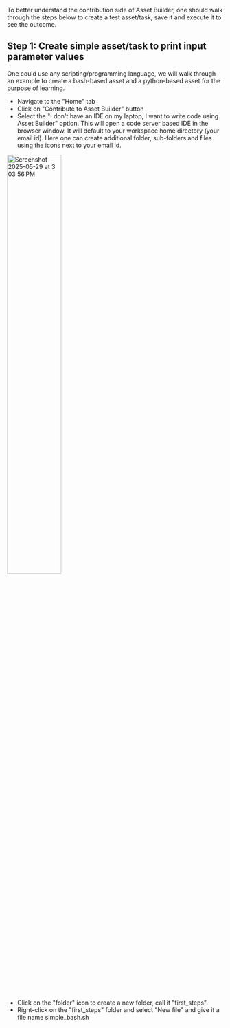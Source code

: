 To better understand the contribution side of Asset Builder, one should walk through the steps below to create a test asset/task, save it and execute it to see the outcome.

## Step 1: Create simple asset/task to print input parameter values
One could use any scripting/programming language, we will walk through an example to create a bash-based asset and a python-based asset for the purpose of learning.

- Navigate to the "Home" tab
- Click on "Contribute to Asset Builder" button
- Select the "I don't have an IDE on my laptop, I want to write code using Asset Builder" option. This will open a code server based IDE in the browser window. It will default to your workspace home directory (your email id). Here one can create additional folder, sub-folders and files using the icons next to your email id.

<img width="50%" height="50%" alt="Screenshot 2025-05-29 at 3 03 56 PM" src="https://github.com/user-attachments/assets/b4feca70-391b-4393-975b-af93ed329172" />

- Click on the "folder" icon to create a new folder, call it "first_steps".
- Right-click on the "first_steps" folder and select "New file" and give it a file name simple_bash.sh
